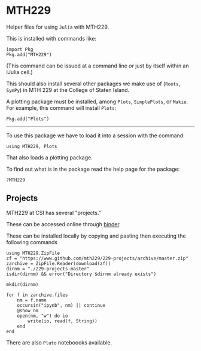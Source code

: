 # MTH229

Helper files for using `Julia` with MTH229.

This is installed with commands like:

```noeval
import Pkg
Pkg.add("MTH229")
```

(This command can be issued at a command line *or* just by itself within an IJulia cell.)

This should also install several other packages we make use of (`Roots`, `SymPy`) in  MTH 229 at the College of Staten Island.

A plotting package must be installed, among `Plots`, `SimplePlots`, or `Makie`. For example, this command will install `Plots`:

```noeval
Pkg.add("Plots")
```

----

To use this package we have to load it into a session with the command:

```
using MTH229, Plots
```

That also loads a plotting package.

To find out what is in the package read the help page for the package:

```
?MTH229
```


## Projects

MTH229 at CSI has several "projects."

These can be accessed online through [binder](https://mybinder.org/v2/gh/mth229/229-projects/master).

These can be installed locally by copying and pasting then executing the following commands

```
using MTH229.ZipFile
zf = "https://www.github.com/mth229/229-projects/archive/master.zip"
zarchive = ZipFile.Reader(download(zf))
dirnm = "./229-projects-master"
isdir(dirnm) && error("Directory $dirnm already exists")

mkdir(dirnm)

for f in zarchive.files
    nm = f.name
    occursin("ipynb", nm) || continue
    @show nm
    open(nm, "w") do io
        write(io, read(f, String))
    end
end
```

There are also `Pluto` noteboooks available.
